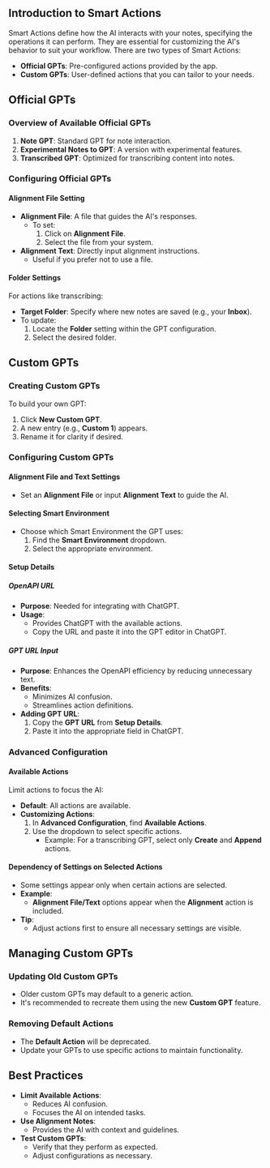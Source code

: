 ## Introduction to Smart Actions
Smart Actions define how the AI interacts with your notes, specifying the operations it can perform. They are essential for customizing the AI's behavior to suit your workflow.
There are two types of Smart Actions:
- **Official GPTs**: Pre-configured actions provided by the app.
- **Custom GPTs**: User-defined actions that you can tailor to your needs.

## Official GPTs

### Overview of Available Official GPTs
1. **Note GPT**: Standard GPT for note interaction.
2. **Experimental Notes to GPT**: A version with experimental features.
3. **Transcribed GPT**: Optimized for transcribing content into notes.

### Configuring Official GPTs

#### Alignment File Setting
- **Alignment File**: A file that guides the AI's responses.
	- To set:
		1. Click on **Alignment File**.
		2. Select the file from your system.
- **Alignment Text**: Directly input alignment instructions.
	- Useful if you prefer not to use a file.

#### Folder Settings
For actions like transcribing:
- **Target Folder**: Specify where new notes are saved (e.g., your **Inbox**).
- To update:
	1. Locate the **Folder** setting within the GPT configuration.
	2. Select the desired folder.

## Custom GPTs

### Creating Custom GPTs
To build your own GPT:
1. Click **New Custom GPT**.
2. A new entry (e.g., **Custom 1**) appears.
3. Rename it for clarity if desired.

### Configuring Custom GPTs

#### Alignment File and Text Settings
- Set an **Alignment File** or input **Alignment Text** to guide the AI.

#### Selecting Smart Environment
- Choose which Smart Environment the GPT uses:
	1. Find the **Smart Environment** dropdown.
	2. Select the appropriate environment.

#### Setup Details

##### OpenAPI URL
- **Purpose**: Needed for integrating with ChatGPT.
- **Usage**:
	- Provides ChatGPT with the available actions.
	- Copy the URL and paste it into the GPT editor in ChatGPT.

##### GPT URL Input
- **Purpose**: Enhances the OpenAPI efficiency by reducing unnecessary text.
- **Benefits**:
	- Minimizes AI confusion.
	- Streamlines action definitions.
- **Adding GPT URL**:
	1. Copy the **GPT URL** from **Setup Details**.
	2. Paste it into the appropriate field in ChatGPT.

### Advanced Configuration

#### Available Actions
Limit actions to focus the AI:
- **Default**: All actions are available.
- **Customizing Actions**:
	1. In **Advanced Configuration**, find **Available Actions**.
	2. Use the dropdown to select specific actions.
		- Example: For a transcribing GPT, select only **Create** and **Append** actions.

#### Dependency of Settings on Selected Actions
- Some settings appear only when certain actions are selected.
- **Example**:
	- **Alignment File/Text** options appear when the **Alignment** action is included.
- **Tip**:
	- Adjust actions first to ensure all necessary settings are visible.

## Managing Custom GPTs

### Updating Old Custom GPTs
- Older custom GPTs may default to a generic action.
- It's recommended to recreate them using the new **Custom GPT** feature.

### Removing Default Actions
- The **Default Action** will be deprecated.
- Update your GPTs to use specific actions to maintain functionality.

## Best Practices
- **Limit Available Actions**:
	- Reduces AI confusion.
	- Focuses the AI on intended tasks.
- **Use Alignment Notes**:
	- Provides the AI with context and guidelines.
- **Test Custom GPTs**:
	- Verify that they perform as expected.
	- Adjust configurations as necessary.
